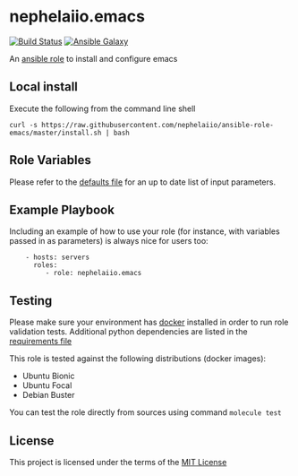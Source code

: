 # nephelaiio.emacs

[![Build Status](https://github.com/nephelaiio/ansible-role-emacs/workflows/.github/workflows/main.yml/badge.svg)](https://travis-ci.org/nephelaiio/ansible-role-emacs)
[![Ansible Galaxy](http://img.shields.io/badge/ansible--galaxy-systemd--service-blue.svg)](https://galaxy.ansible.com/nephelaiio/emacs/)

An [ansible role](https://galaxy.ansible.com/nephelaiio/emacs) to install and configure emacs

## Local install

Execute the following from the command line shell

```
curl -s https://raw.githubusercontent.com/nephelaiio/ansible-role-emacs/master/install.sh | bash
```

## Role Variables

Please refer to the [defaults file](/defaults/main.yml) for an up to date list of input parameters.

## Example Playbook

Including an example of how to use your role (for instance, with variables passed in as parameters) is always nice for users too:

```
    - hosts: servers
      roles:
         - role: nephelaiio.emacs
```

## Testing

Please make sure your environment has [docker](https://www.docker.com) installed in order to run role validation tests. Additional python dependencies are listed in the [requirements file](https://github.com/nephelaiio/ansible-role-requirements/blob/master/requirements.txt)

This role is tested against the following distributions (docker images):

  * Ubuntu Bionic
  * Ubuntu Focal
  * Debian Buster

You can test the role directly from sources using command ` molecule test `

## License

This project is licensed under the terms of the [MIT License](/LICENSE)
